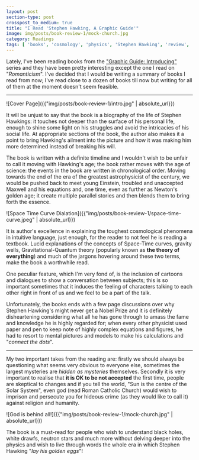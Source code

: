 ```yaml
---
layout: post
section-type: post
crosspost_to_medium: true
title: "I Read 'Stephen Hawking, A Graphic Guide'"
image: img/posts/book-review-1/mock-church.jpg
category: Readings
tags: [ 'books', 'cosmology', 'physics', 'Stephen Hawking', 'review', 'book review' ]
---
```

Lately, I've been reading books from the ["Graphic Guide: Introducing"](https://www.introducingbooks.com/) series and they have been pretty interesting except the one I read on "_Romanticism_". I've decided that I would be writing a summary of books I read from now; I've read close to  a dozen of books till now but writing for all of them at the moment doesn't seem feasible.

---

![Cover Page]({{"img/posts/book-review-1/intro.jpg" | absolute_url}})

It will be unjust to say that the book is a biography of the life of Stephen Hawkings: it touches not deeper than the surface of his personal life, enough to shine some light on his struggles and avoid the intricacies of his social life. At appropriate sections of the book, the author also makes it a point to bring Hawking's ailment into the picture and how it was making him more determined instead of breaking his will.

The book is written with a definite timeline and I wouldn't wish to be unfair to call it moving with Hawking's age; the book rather moves with the age of science: the events in the book are written in chronological order. Moving towards the end of the era of the greatest astrophysicist of the century, we would be pushed back to meet young Einstein, troubled and unaccepted Maxwell and his equations and, one time, even as further as Newton's golden age; it create multiple parallel stories and then blends them to bring forth the essence.

![Space Time Curve Dialation]({{"img/posts/book-review-1/space-time-curve.jpeg" | absolute_url}})

It is author's excellence in explaining the toughest cosmological phenomena in intuitive language, just enough, for the reader to not feel he is reading a textbook. Lucid explanations of the concepts of Space-Time curves, gravity wells, Gravitational-Quantum theory (popularly known as **the theory of everything**) and much of the jargons hovering around these two terms, make the book a worthwhile read. 

One peculiar feature, which I'm very fond of, is the inclusion of cartoons and dialogues to show a conversation between subjects; this is so important sometimes that it induces the feeling of characters talking to each other right in front of us and we feel to be a part of the talk. 

Unfortunately, the books ends with a few page discussions over why Stephen Hawking's might never get a Nobel Prize and it is definitely disheartening considering what all he has gone through to amass the fame and knowledge he is highly regarded for; when every other physicist used paper and pen to keep note of highly complex equations and figures, he had to resort to mental pictures and models to make his calculations and "_connect the dots_".

---

My two important takes from the reading are: firstly we should always be questioning what seems very obvious to everyone else, sometimes the largest mysteries are _hidden as mysteries_ themselves. Secondly it is very important to realise that **it is OK to be not accepted** the first time, people are skeptical to changes and if you tell the world, "Sun is the centre of the Solar System", even god (read Roman Catholic Church) would wish to imprison and persecute you for hideous crime (as they would like to call it) against religion and humanity.

![God is behind all!]({{"img/posts/book-review-1/mock-church.jpg" | absolute_url}})

The book is a must-read for people who wish to understand black holes, white drawfs, neutron stars and much more without delving deeper into the physics and wish to live through words the whole era in which Stephen Hawking "_lay his golden eggs_"!
